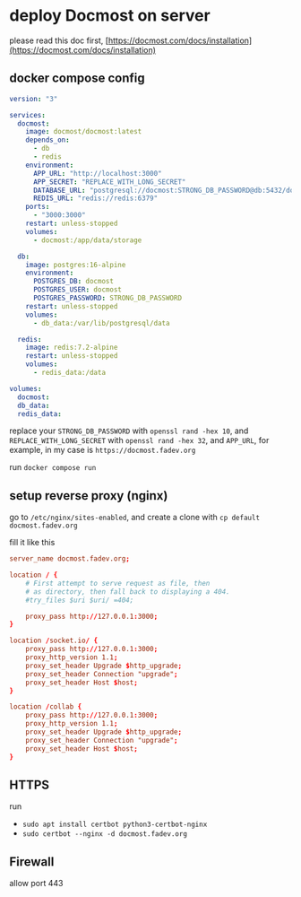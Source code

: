 # deploy Docmost on server

please read this doc first, [https://docmost.com/docs/installation](https://docmost.com/docs/installation)

## docker compose config


```yml
version: "3"

services:
  docmost:
    image: docmost/docmost:latest
    depends_on:
      - db
      - redis
    environment:
      APP_URL: "http://localhost:3000"
      APP_SECRET: "REPLACE_WITH_LONG_SECRET"
      DATABASE_URL: "postgresql://docmost:STRONG_DB_PASSWORD@db:5432/docmost?schema=public"
      REDIS_URL: "redis://redis:6379"
    ports:
      - "3000:3000"
    restart: unless-stopped
    volumes:
      - docmost:/app/data/storage

  db:
    image: postgres:16-alpine
    environment:
      POSTGRES_DB: docmost
      POSTGRES_USER: docmost
      POSTGRES_PASSWORD: STRONG_DB_PASSWORD
    restart: unless-stopped
    volumes:
      - db_data:/var/lib/postgresql/data

  redis:
    image: redis:7.2-alpine
    restart: unless-stopped
    volumes:
      - redis_data:/data

volumes:
  docmost:
  db_data:
  redis_data:
```

replace your `STRONG_DB_PASSWORD` with `openssl rand -hex 10`, and `REPLACE_WITH_LONG_SECRET` with `openssl rand -hex 32`, and `APP_URL`, for example, in my case is `https://docmost.fadev.org`

run `docker compose run`

## setup reverse proxy (nginx)
go to `/etc/nginx/sites-enabled`, and create a clone with `cp default docmost.fadev.org`

fill it like this

```conf
server_name docmost.fadev.org;

location / {
	# First attempt to serve request as file, then
	# as directory, then fall back to displaying a 404.
	#try_files $uri $uri/ =404;

	proxy_pass http://127.0.0.1:3000;
}

location /socket.io/ {
	proxy_pass http://127.0.0.1:3000;
	proxy_http_version 1.1;
	proxy_set_header Upgrade $http_upgrade;
	proxy_set_header Connection "upgrade";
	proxy_set_header Host $host;
}

location /collab {
	proxy_pass http://127.0.0.1:3000;
	proxy_http_version 1.1;
	proxy_set_header Upgrade $http_upgrade;
	proxy_set_header Connection "upgrade";
	proxy_set_header Host $host;
}

```

## HTTPS

run

- `sudo apt install certbot python3-certbot-nginx`
- `sudo certbot --nginx -d docmost.fadev.org`

## Firewall
allow port 443